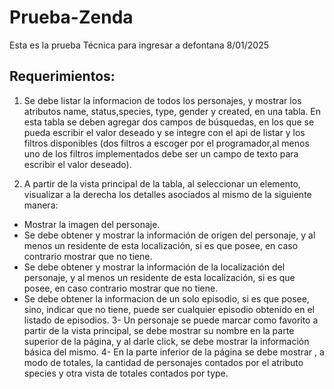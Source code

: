 # Prueba-Zenda
Esta es la prueba Técnica para ingresar a defontana   8/01/2025



## Requerimientos:
1. Se debe listar la informacion de todos los personajes, y mostrar los atributos name, status,species, type, gender y created, en una tabla. 
En esta tabla se deben agregar dos campos de búsquedas, en los que se pueda escribir el valor deseado y se integre con el api de listar y los filtros disponibles (dos filtros a escoger por el programador,al menos uno de los filtros implementados debe ser un campo de texto para escribir el valor deseado).



2. A partir de la vista principal de la tabla, al seleccionar un elemento, visualizar a la derecha los detalles asociados al mismo de la siguiente manera:
-	Mostrar la imagen del personaje.
-	Se debe obtener y mostrar la información de origen del personaje, y al menos un residente de esta localización, si es que posee, en caso contrario mostrar que no tiene.
-	Se debe obtener y mostrar la información de la localización del personaje, y al menos un residente de esta localización, si es que posee, en caso contrario mostrar que no tiene.
-	Se debe obtener la informacion de un solo episodio, si es que posee, sino, indicar que no tiene, puede ser cualquier episodio obtenido en el listado de episodios.
3-	Un personaje se puede marcar como favorito a partir de la vista principal, se debe mostrar su nombre en la parte superior de la página, y al darle click, se debe mostrar la información básica del mismo.
4-	En la parte inferior de la página se debe mostrar , a modo de totales, la cantidad de personajes contados por el atributo species y otra vista de totales contados por type.

